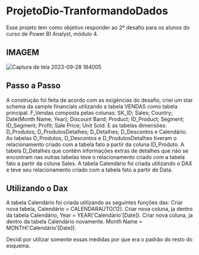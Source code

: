 # ProjetoDio-TranformandoDados
Esse projeto tem como objetivo responder ao 2º desafio para os alunos do curso de Power BI Analyst, módulo 4.

## IMAGEM

![Captura de tela 2023-09-28 184005](https://github.com/LeviMarra/ProjetoDio-TranformandoDados/assets/137719953/bb98bc7c-0caa-4b6e-90dd-2bf3ad9843fe)

## Passo a Passo
A construção foi feita de acordo com as exigências do desafio, criei um star schema da sample financials utilizando a tabela VENDAS como tabela principal.
F_Vendas composta pelas colunas: SK_ID; Sales; Country; Date(Month Name, Year); Discount Band; Product; ID_Product; Segment; ID_Segment; Profit; Sale Price; Unit Sold.
E as tabelas dimensões: D_Produtos; D_ProdutosDetalhes; D_Detalhes; D_Descontos e Calendário.
As tabelas D_Produtos, D_Descontos e D_ProdutosDetalhes tiveram o relacionamento criado com a tabela fato a partir da coluna ID_Produto.
A tabela D_Detalhes que contém informações extras de detalhes que não se encontram nas outras tabelas teve o relacionamento criado com a tabela fato a partir da coluna Sales.
A tabela Calendário foi criada utilizando o DAX e teve seu relacionamento criado com a tabela fato a partir de Data.

## Utilizando o Dax 
A tabela Calendário foi criada utilizando as seguintes funções dax:
Criar nova tabela,
Calendário = CALENDARAUTO(12).
Criar nova coluna, ja dentro da tabela Calendário,
Year = YEAR('Calendário'[Date]).
Criar nova coluna, ja dentro da tabela Calendário novamente.
Month Name = MONTH('Calendário'[Date]).

Decidi por utilizar somente essas medidas por que era o padrão do resto do esquema.
